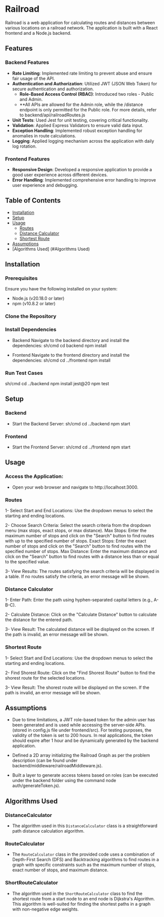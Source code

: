# Railroad

Railroad is a web application for calculating routes and distances between various locations on a railroad network. The application is built with a React frontend and a Node.js backend.

## Features

### Backend Features

- **Rate Limiting**: Implemented rate limiting to prevent abuse and ensure fair usage of the API.
- **Authentication and Authorization**: Utilized JWT (JSON Web Token) for secure authentication and authorization.
  - **Role-Based Access Control (RBAC)**: Introduced two roles - Public and Admin. 
  - **All APIs are allowed for the Admin role, while the /distance endpoint is only permitted for the Public role. For more details, refer to   backend/api/railroadRoutes.js
- **Unit Tests**: Used Jest for unit testing, covering critical functionality.
- **Validation**: Applied Express Validators to ensure valid data input.
- **Exception Handling**: Implemented robust exception handling for anomalies in route calculations.
- **Logging**: Applied logging mechanism across the application with daily log rotation.

### Frontend Features

- **Responsive Design**: Developed a responsive application to provide a good user experience across different devices.
- **Error Handling**: Implemented comprehensive error handling to improve user experience and debugging.

## Table of Contents

- [Installation](#installation)
- [Setup](#setup)
- [Usage](#usage)
  - [Routes](#routes)
  - [Distance Calculator](#distance-calculator)
  - [Shortest Route](#shortest-route)
- [Assumptions](#assumptions)
- [Algorithms Used] (#Algorithms Used)

## Installation

### Prerequisites

Ensure you have the following installed on your system:

- Node.js (v20.18.0 or later)
- npm (v10.8.2 or later)

### Clone the Repository



### Install Dependencies

- Backend
    Navigate to the backend directory and install the dependencies:
    sh/cmd
    cd backend
    npm install

- Frontend
    Navigate to the frontend directory and install the dependencies:
    sh/cmd
    cd ../frontend
    npm install

### Run Test Cases

sh/cmd
cd ../backend
npm install jest@20
npm test


## Setup

### Backend

- Start the Backend Server:
    sh/cmd
    cd ../backend
    npm start

### Frontend

- Start the Frontend Server:
    sh/cmd
    cd ../frontend
    npm start

## Usage

### Access the Application:

- Open your web browser and navigate to http://localhost:3000.

### Routes

1- Select Start and End Locations:
   Use the dropdown menus to select the starting and ending locations.

2- Choose Search Criteria:
   Select the search criteria from the dropdown menu (max stops, exact stops, or max distance).
   Max Stops: Enter the maximum number of stops and click on the "Search" button to find routes with up to the specified number of stops.
   Exact Stops: Enter the exact number of stops and click on the "Search" button to find routes with the specified number of stops.
   Max Distance: Enter the maximum distance and click on the "Search" button to find routes with a distance less than or equal to the specified value.

3- View Results:
   The routes satisfying the search criteria will be displayed in a table. If no routes satisfy the criteria, an error message will be shown.

### Distance Calculator

1- Enter Path:
   Enter the path using hyphen-separated capital letters (e.g., A-B-C).

2- Calculate Distance:
   Click on the "Calculate Distance" button to calculate the distance for the entered path.

3- View Result:
   The calculated distance will be displayed on the screen. If the path is invalid, an error message will be shown.

### Shortest Route

1- Select Start and End Locations:
   Use the dropdown menus to select the starting and ending locations.

2- Find Shorest Route:
   Click on the "Find Shorest Route" button to find the shorest route for the selected locations.

3- View Result:
   The shorest route will be displayed on the screen. If the path is invalid, an error message will be shown.

## Assumptions

- Due to time limitations, a JWT role-based token for the admin user has been generated and is used while accessing the server-side APIs.(stored in config.js file under frontend/src). For testing purposes, the validity of the token is set to 200 hours. In real applications, the token should expire after 1 hour and be dynamically generated by the backend application.

- Defined a 2D array initializing the Railroad Graph as per the problem description (can be found under backend/middleware/railroadMiddleware.js).

- Built a layer to generate access tokens based on roles (can be executed under the backend folder using the command node auth/generateToken.js).

## Algorithms Used

### DistanceCalculator
- The algorithm used in this `DistanceCalculator` class is a straightforward path distance calculation algorithm.

### RouteCalculator
- The `RouteCalculator` class in the provided code uses a combination of Depth-First Search (DFS) and Backtracking algorithms to find routes in a graph with specific constraints such as the maximum number of stops, exact number of stops, and maximum distance.

### ShortRouteCalculator
- The algorithm used in the `ShortRouteCalculator` class to find the shortest route from a start node to an end node is Dijkstra's Algorithm. This algorithm is well-suited for finding the shortest paths in a graph with non-negative edge weights.